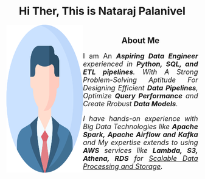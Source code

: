 <h1 align="center"> Hi Ther, This is Nataraj Palanivel </h1>  



<div style="display: flex;">
<div style="flex: 4;">
    <img src="/3135715.png" alt="Image" width="450" height="390">
</div>
<div style="flex: 6; 'text-align: center;">
    <h2 align="center">About Me</h2>
    <p style='font-size: 18px; text-align: justify; text-justify: inter-word;'>
    I am An <strong><i>Aspiring Data Engineer<i></strong> experienced in <strong>Python, SQL, and ETL pipelines</strong>. 
    With A Strong <i>Problem-Solving</i> Aptitude For Designing Efficient <strong><i>Data Pipelines</i></strong>, 
    Optimize <strong><i>Query Performance</i></strong> and Create Rrobust <strong><i>Data Models</i></strong>.</p>
    <p style='font-size: 18px; text-align: justify; text-justify: inter-word;'>
    I have hands-on experience with Big Data Technologies like <strong>Apache Spark, 
    Apache Airflow and Kafka</strong> and My expertise extends to using <strong><i>AWS</i></strong> services like <strong>Lambda, S3, 
    Athena, RDS</strong> for <u>Scalable Data Processing and Storage</u>.</p>
</div>
</div>


